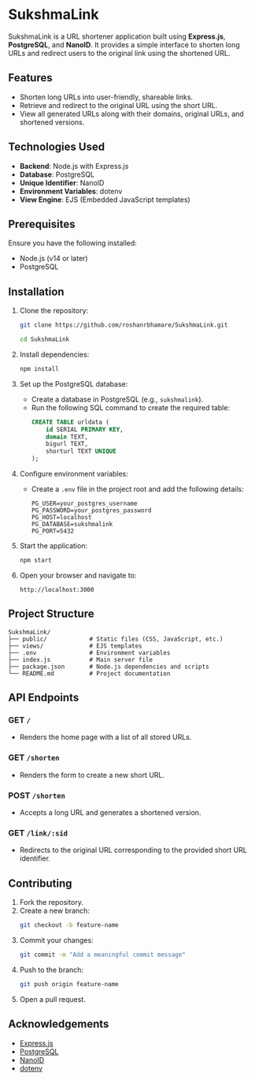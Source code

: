 # SukshmaLink

SukshmaLink is a URL shortener application built using **Express.js**, **PostgreSQL**, and **NanoID**. It provides a simple interface to shorten long URLs and redirect users to the original link using the shortened URL.

## Features
- Shorten long URLs into user-friendly, shareable links.
- Retrieve and redirect to the original URL using the short URL.
- View all generated URLs along with their domains, original URLs, and shortened versions.

## Technologies Used
- **Backend**: Node.js with Express.js
- **Database**: PostgreSQL
- **Unique Identifier**: NanoID
- **Environment Variables**: dotenv
- **View Engine**: EJS (Embedded JavaScript templates)

## Prerequisites
Ensure you have the following installed:
- Node.js (v14 or later)
- PostgreSQL

## Installation
1. Clone the repository:
   ```bash
   git clone https://github.com/roshanrbhamare/SukshmaLink.git
   
   cd SukshmaLink
   ```

2. Install dependencies:
   ```bash
   npm install
   ```

3. Set up the PostgreSQL database:
   - Create a database in PostgreSQL (e.g., `sukshmalink`).
   - Run the following SQL command to create the required table:
     ```sql
     CREATE TABLE urldata (
         id SERIAL PRIMARY KEY,
         domain TEXT,
         bigurl TEXT,
         shorturl TEXT UNIQUE
     );
     ```

4. Configure environment variables:
   - Create a `.env` file in the project root and add the following details:
     ```env
     PG_USER=your_postgres_username
     PG_PASSWORD=your_postgres_password
     PG_HOST=localhost
     PG_DATABASE=sukshmalink
     PG_PORT=5432
     ```

5. Start the application:
   ```bash
   npm start
   ```

6. Open your browser and navigate to:
   ```
   http://localhost:3000
   ```

## Project Structure
```
SukshmaLink/
├── public/            # Static files (CSS, JavaScript, etc.)
├── views/             # EJS templates
├── .env               # Environment variables
├── index.js           # Main server file
├── package.json       # Node.js dependencies and scripts
└── README.md          # Project documentation
```

## API Endpoints
### GET `/`
- Renders the home page with a list of all stored URLs.

### GET `/shorten`
- Renders the form to create a new short URL.

### POST `/shorten`
- Accepts a long URL and generates a shortened version.

### GET `/link/:sid`
- Redirects to the original URL corresponding to the provided short URL identifier.

## Contributing
1. Fork the repository.
2. Create a new branch:
   ```bash
   git checkout -b feature-name
   ```
3. Commit your changes:
   ```bash
   git commit -m "Add a meaningful commit message"
   ```
4. Push to the branch:
   ```bash
   git push origin feature-name
   ```
5. Open a pull request.


## Acknowledgements
- [Express.js](https://expressjs.com/)
- [PostgreSQL](https://www.postgresql.org/)
- [NanoID](https://github.com/ai/nanoid)
- [dotenv](https://github.com/motdotla/dotenv)
